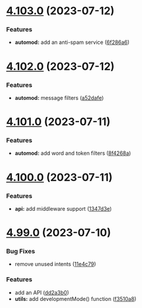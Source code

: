 # [4.103.0](https://github.com/onesoft-sudo/sudobot/compare/v4.102.0...v4.103.0) (2023-07-12)


### Features

* **automod:** add an anti-spam service ([6f286a6](https://github.com/onesoft-sudo/sudobot/commit/6f286a6c057bffdb854ded8c4c4d118ad7b8bf1a))



# [4.102.0](https://github.com/onesoft-sudo/sudobot/compare/v4.101.0...v4.102.0) (2023-07-12)


### Features

* **automod:** message filters ([a52dafe](https://github.com/onesoft-sudo/sudobot/commit/a52dafeec7449073f26e4efa25e02618e50ea537))



# [4.101.0](https://github.com/onesoft-sudo/sudobot/compare/v4.100.0...v4.101.0) (2023-07-11)


### Features

* **automod:** add word and token filters ([8f4268a](https://github.com/onesoft-sudo/sudobot/commit/8f4268a6c33dcf738e6a7533e552881b8d382f6c))



# [4.100.0](https://github.com/onesoft-sudo/sudobot/compare/v4.99.0...v4.100.0) (2023-07-11)


### Features

* **api:** add middleware support ([1347d3e](https://github.com/onesoft-sudo/sudobot/commit/1347d3eb739d02c03524e946fa78687f50bdd7da))



# [4.99.0](https://github.com/onesoft-sudo/sudobot/compare/v4.98.1...v4.99.0) (2023-07-10)


### Bug Fixes

* remove unused intents ([11e4c79](https://github.com/onesoft-sudo/sudobot/commit/11e4c79eecff281426c1f81d4c3a47353a951267))


### Features

* add an API ([dd2a3b0](https://github.com/onesoft-sudo/sudobot/commit/dd2a3b0a865422a274d7b4d32d2a068ed881695e))
* **utils:** add developmentMode() function ([f3510a8](https://github.com/onesoft-sudo/sudobot/commit/f3510a8755a6a615237a63cd3de19f14075a8ce1))



